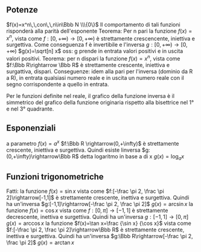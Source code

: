 
## Potenze
$f(x)=x^n\,\,con\,\,n\in\Bbb N \\\{0\}$
Il comportamento di tali funzioni risponderà alla parità dell'esponente
Teorema: Per n pari la funzione $f(x)=x^n$, vista come $f:[0,+\infty)\rightarrow[0,+\infty)$ è strettamente crescencente, iniettiva e surgettiva.
Come conseguenza f è invertibile e l'inversa $g:[0,+\infty)\rightarrow[0,+\infty)$   $g(x)=\sqrt[n] x$
oss: g prende in entrata valori positivi e in uscita valori positivi.
Teorema: per n dispari la funzione $f(x)=x^n$, vista come $f:\Bbb R\rightarrow \Bbb R$ è strettamente crescente, iniettiva e surgattiva, dispari.
Conseguenze: idem alla pari per l'inversa (dominio da R a R), in entrata qualsiasi numero reale e in uscita un numero reale con il segno corrispondente a quello in entrata.

Per le funzioni definite nel reale, il grafico della funzione inversa è il simmetrico del grafico della funzione originaria rispetto alla bisettrice nel 1° e nel 3° quadrante.

## Esponenziali
a parametro $f(x)=a^x$
$f:\Bbb R \rightarrow(0,+\infty)$ è strettamente crescente, iniettiva e surgettiva. Quindi esiste linversa $g:(0,+\infty)\rightarrow\Bbb R$ detta logaritmo in base a di x $g(x)=\log_a x$ 

## Funzioni trigonometriche

Fatti: la funzione $f(x)=\sin x$  vista come $f:[-\frac \pi 2, \frac \pi 2]\rightarrow[-1,1]$
è strettamente crescente, inettiva e surgettiva. Quindi ha un'inversa $g:[-1,1]\rightarrow[-\frac \pi 2, \frac \pi 2]$  $g(x)=\arcsin x$ 
la funzione $f(x)=\cos x$  vista come $f:[0,\pi]\rightarrow[-1,1]$ 
è strettamente decrescente, inettiva e surgettiva. Quindi ha un'inversa $g:[-1,1]\rightarrow[0,\pi]$  $g(x)=\arccos x$ 
la funzione $f(x)=\tan x=\frac {\sin x} {\cos x}$  vista come $f:[-\frac \pi 2, \frac \pi 2]\rightarrow\Bbb R$ 
è strettamente crescente, inettiva e surgettiva. Quindi ha un'inversa $g:\Bbb R\rightarrow[-\frac \pi 2, \frac \pi 2]$  $g(x)=\arctan x$
